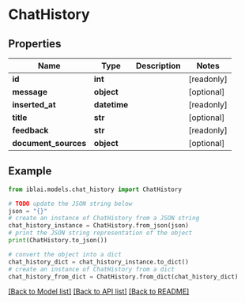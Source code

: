 # ChatHistory


## Properties

Name | Type | Description | Notes
------------ | ------------- | ------------- | -------------
**id** | **int** |  | [readonly] 
**message** | **object** |  | [optional] 
**inserted_at** | **datetime** |  | [readonly] 
**title** | **str** |  | [optional] 
**feedback** | **str** |  | [readonly] 
**document_sources** | **object** |  | [optional] 

## Example

```python
from iblai.models.chat_history import ChatHistory

# TODO update the JSON string below
json = "{}"
# create an instance of ChatHistory from a JSON string
chat_history_instance = ChatHistory.from_json(json)
# print the JSON string representation of the object
print(ChatHistory.to_json())

# convert the object into a dict
chat_history_dict = chat_history_instance.to_dict()
# create an instance of ChatHistory from a dict
chat_history_from_dict = ChatHistory.from_dict(chat_history_dict)
```
[[Back to Model list]](../README.md#documentation-for-models) [[Back to API list]](../README.md#documentation-for-api-endpoints) [[Back to README]](../README.md)


